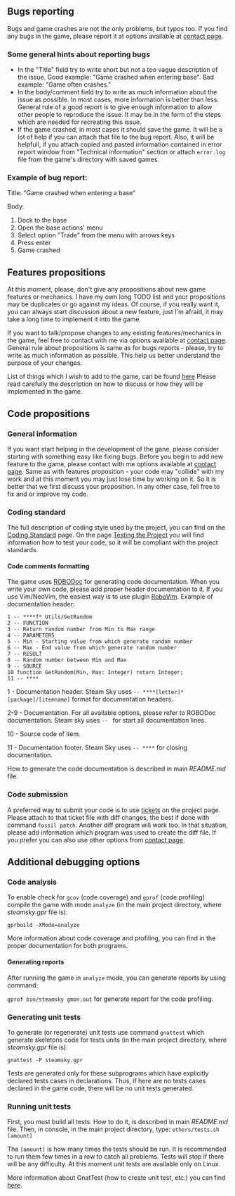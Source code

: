 ## Bugs reporting

Bugs and game crashes are not the only problems, but typos too. If you find any bugs
in the game, please report it at options available at [contact page](https://www.laeran.pl/repositories/steamsky/wiki?name=Contact).

### Some general hints about reporting bugs

* In the "Title" field try to write short but not a too vague description
  of the issue. Good example: "Game crashed when entering base". Bad example:
  "Game often crashes."
* In the body/comment field try to write as much information about the issue
  as possible. In most cases, more information is better than less. General
  rule of a good report is to give enough information to allow other people
  to reproduce the issue. It may be in the form of the steps which are
  needed for recreating this issue.
* If the game crashed, in most cases it should save the game. It will be a lot
  of help if you can attach that file to the bug report. Also, it will be
  helpfull, if you attach copied and pasted information contained in error report
  window from "Technical information" section or attach `error.log` file from the
  game's directory with saved games.

### Example of bug report:

Title: "Game crashed when entering a base"

Body:

1. Dock to the base
2. Open the base actions' menu
3. Select option "Trade" from the menu with arrows keys
4. Press enter
5. Game crashed

## Features propositions

At this moment, please, don't give any propositions about new game features or
mechanics. I have my own long TODO list and your propositions may be duplicates or
go against my ideas. Of course, if you really want it, you can always start
discussion about a new feature, just I'm afraid, it may take a long time to
implement it into the game.

If you want to talk/propose changes to any existing features/mechanics in the game,
feel free to contact with me via options available at [contact page](https://www.laeran.pl/repositories/steamsky/wiki?name=Contact).
General rule about propositions is same as for bugs reports - please, try to
write as much information as possible. This help us better understand the
purpose of your changes.

List of things which I wish to add to the game, can be found [here](https://www.laeran.pl/repositories/steamsky/wiki?name=To-Do)
Please read carefully the description on how to discuss or how they will be
implemented in the game.

## Code propositions

### General information

If you want start helping in the development of the gane, please consider starting with
something easy like fixing bugs. Before you begin to add new feature to
the game, please contact with me options available at [contact page](https://www.laeran.pl/repositories/steamsky/wiki?name=Contact).
Same as with features proposition - your code may "collide" with my work and
at this moment you may just lose time by working on it. So it is better that
we first discuss your proposition. In any other case, fell free to fix and or
improve my code.

### Coding standard

The full description of coding style used by the project, you can find on the
[Coding Standard](https://www.laeran.pl/repositories/steamsky/wiki?name=Coding%20Standard) page.
On the page [Testing the Project](https://www.laeran.pl/repositories/steamsky/wiki?name=Testing%20the%20Project) you will
find information how to test your code, so it will be compliant with the
project standards.

#### Code comments formatting

The game uses [ROBODoc](https://rfsber.home.xs4all.nl/Robo/) for generating
code documentation. When you write your own code, please add proper header
documentation to it. If you use Vim/NeoVim, the easiest way is to use plugin
[RoboVim](https://github.com/thindil/robovim). Example of documentation
header:

    1 -- ****f* Utils/GetRandom
    2 -- FUNCTION
    3 -- Return random number from Min to Max range
    4 -- PARAMETERS
    5 -- Min - Starting value from which generate random number
    6 -- Max - End value from which generate random number
    7 -- RESULT
    8 -- Random number between Min and Max
    9 -- SOURCE
    10 function GetRandom(Min, Max: Integer) return Integer;
    11 -- ****

1 - Documentation header. Steam Sky uses `-- ****[letter]* [package]/[itemname]`
format for documentation headers.

2-9 - Documentation. For all available options, please refer to ROBODoc
documentation. Steam sky uses `-- ` for start all documentation lines.

10 - Source code of item.

11 - Documentation footer. Steam Sky uses `-- ****` for closing documentation.

How to generate the code documentation is described in main *README.md* file.

### Code submission
A preferred way to submit your code is to use [tickets](https://www.laeran.pl/repositories/steamsky/ticket)
on the project page. Please attach to that ticket file with diff changes,
the best if done with command `fossil patch`. Another diff program will
work too. In that situation, please add information which program was used to
create the diff file. If you prefer you can also use other options from
[contact page](https://www.laeran.pl/repositories/steamsky/wiki?name=Contact).

## Additional debugging options

### Code analysis

To enable check for `gcov` (code coverage) and `gprof` (code profiling) compile
the game with mode `analyze` (in the main project directory, where
*steamsky.gpr* file is):

`gprbuild -XMode=analyze`

More information about code coverage and profiling, you can find in the proper
documentation for both programs.

#### Generating reports

After running the game in `analyze` mode, you can generate reports by using
command:

`gprof bin/steamsky gmon.out` for generate report for the code profiling.

### Generating unit tests

To generate (or regenerate) unit tests use command `gnattest` which generate
skeletons code for tests units (in the main project directory, where
*steamsky.gpr* file is):

`gnattest -P steamsky.gpr`

Tests are generated only for these subprograms which have explicitly declared
tests cases in declarations. Thus, if here are no tests cases declared in the
game code, there will be no unit tests generated.

### Running unit tests

First, you must build all tests. How to do it, is described in main
*README.md* file. Then, in console, in the main project directory, type:
`others/tests.sh [amount]`

The `[amount]` is how many times the tests should be run. It is recommended
to run them few times in a row to catch all problems. Tests will stop if there
will be any difficulty. At this moment unit tests are available only on Linux.

More information about GnatTest (how to create unit test, etc.) you can find
[here](http://docs.adacore.com/live/wave/gnat_ugn/html/gnat_ugn/gnat_ugn/gnat_utility_programs.html#the-unit-test-generator-gnattest).
